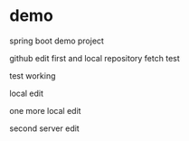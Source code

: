 # demo
spring boot demo project


github edit first and local repository fetch test

test working 

local edit

one more local edit

second server edit
